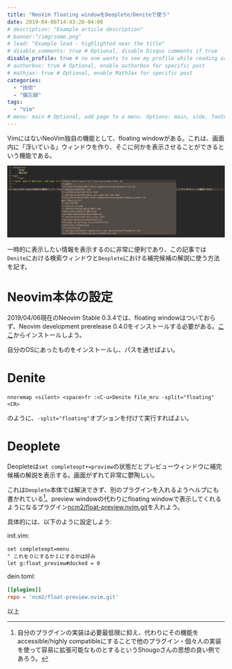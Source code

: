 ```yaml
---
title: "NeoVim floating windowをDeoplete/Deniteで使う"
date: 2019-04-06T14:43:20-04:00
# description: "Example article description"
# banner:"/img/some.png"
# lead: "Example lead - highlighted near the title"
# disable_comments: true # Optional, disable Disqus comments if true
disable_profile: true # no one wants to see my profile while reading articles
# authorbox: true # Optional, enable authorbox for specific post
# mathjax: true # Optional, enable MathJax for specific post
categories:
  - "技術"
  - "備忘録"
tags:
  - "Vim"
# menu: main # Optional, add page to a menu. Options: main, side, footer
---
```


VimにはないNeoVim独自の機能として、floating windowがある。これは、画面内に「浮いている」ウィンドウを作り、そこに何かを表示させることができるという機能である。

![真ん中に浮かんでいる色の薄い部分がfloating windowである](./ScreenShot.jpg)

一時的に表示したい情報を表示するのに非常に便利であり、この記事では`Denite`における検索ウィンドウと`Deoplete`における補完候補の解説に使う方法を記す。

# Neovim本体の設定

2019/04/06現在のNeovim Stable 0.3.4では、floating windowはついておらず、Neovim development prerelease 0.4.0をインストールする必要がある。[ここ](https://github.com/neovim/neovim/releases/nightly)からインストールしよう。

自分のOSにあったものをインストールし、パスを通せばよい。

# Denite

```init.vim
nnoremap <silent> <space>fr :<C-u>Denite file_mru -split="floating"<CR>
```

のように、`-split="floating"`オプションを付けて実行すればよい。


# Deoplete

Deopleteは`set completeopt+=preview`の状態だとプレビューウィンドウに補完候補の解説を表示する。画面がずれて非常に鬱陶しい。

これは`Deoplete`本体では解決できず、別のプラグインを入れるようヘルプにも書かれている[^shougo-style]。preview windowの代わりにfloating windowで表示してくれるようになるプラグイン[ncm2/float-preview.nvim.git](https://github.com/ncm2/float-preview.nvim)を入れよう。

具体的には、以下のように設定しよう:

init.vim:
```init.vim
set completeopt=menu
" これを０にするか１にするかは好み
let g:float_preview#docked = 0
```

dein.toml:
```dein.toml
[[plugins]]
repo = 'ncm2/float-preview.nvim.git'
```

以上

[^shougo-style]:自分のプラグインの実装は必要最低限に抑え、代わりにその機能をaccessible/highly compatibleにすることで他のプラグイン・個々人の実装を使って容易に拡張可能なものとするというShougoさんの思想の良い例であろう。
